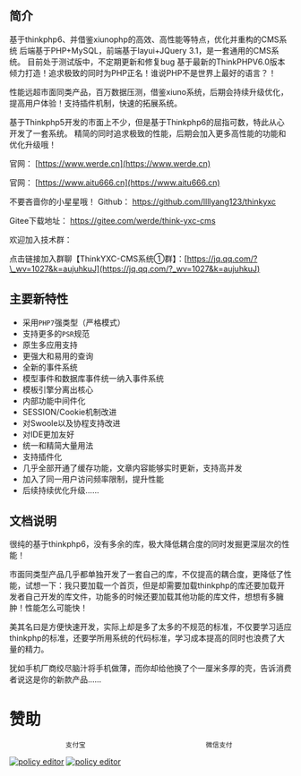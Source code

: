 ## [](https://gitee.com/werde/think-yxc-cms/tree/main#%E4%B8%BB%E8%A6%81%E6%96%B0%E7%89%B9%E6%80%A7)简介
基于thinkphp6、并借鉴xiunophp的高效、高性能等特点，优化并重构的CMS系统
后端基于PHP+MySQL，前端基于layui+JQuery 3.1，是一套通用的CMS系统。
目前处于测试版中，不定期更新和修复bug
基于最新的ThinkPHPV6.0版本倾力打造！追求极致的同时为PHP正名！谁说PHP不是世界上最好的语言？！

性能远超市面同类产品，百万数据压测，借鉴xiuno系统，后期会持续升级优化，提高用户体验！支持插件机制，快速的拓展系统。

基于Thinkphp5开发的市面上不少，但是基于Thinkphp6的屈指可数，特此从心开发了一套系统。 精简的同时追求极致的性能，后期会加入更多高性能的功能和优化升级哦！

官网：
[https://www.werde.cn](https://www.werde.cn)

官网：
[https://www.aitu666.cn](https://www.aitu666.cn)

不要吝啬你的小星星哦！
Github：
https://github.com/llllyang123/thinkyxc

Gitee下载地址：
https://gitee.com/werde/think-yxc-cms

欢迎加入技术群：

点击链接加入群聊【ThinkYXC-CMS系统①群】：[https://jq.qq.com/?\_wv=1027&k=aujuhkuJ](https://jq.qq.com/?_wv=1027&k=aujuhkuJ)

## [](https://gitee.com/werde/think-yxc-cms/tree/main#%E4%B8%BB%E8%A6%81%E6%96%B0%E7%89%B9%E6%80%A7)主要新特性

*   采用`PHP7`强类型（严格模式）
*   支持更多的`PSR`规范
*   原生多应用支持
*   更强大和易用的查询
*   全新的事件系统
*   模型事件和数据库事件统一纳入事件系统
*   模板引擎分离出核心
*   内部功能中间件化
*   SESSION/Cookie机制改进
*   对Swoole以及协程支持改进
*   对IDE更加友好
*   统一和精简大量用法
*   支持插件化
*   几乎全部开通了缓存功能，文章内容能够实时更新，支持高并发
*   加入了同一用户访问频率限制，提升性能
*   后续持续优化升级……
## [](https://gitee.com/werde/think-yxc-cms/tree/main#%E4%B8%BB%E8%A6%81%E6%96%B0%E7%89%B9%E6%80%A7)文档说明
很纯的基于thinkphp6，没有多余的库，极大降低耦合度的同时发掘更深层次的性能！ 

市面同类型产品几乎都单独开发了一套自己的库，不仅提高的耦合度，更降低了性能，试想一下：我只要加载一个首页，但是却需要加载thinkphp的库还要加载开发者自己开发的库文件，功能多的时候还要加载其他功能的库文件，想想有多臃肿！性能怎么可能快！

美其名曰是方便快速开发，实际上却是多了太多的不规范的标准，不仅要学习适应thinkphp的标准，还要学所用系统的代码标准，学习成本提高的同时也浪费了大量的精力。 

犹如手机厂商绞尽脑汁将手机做薄，而你却给他换了个一厘米多厚的壳，告诉消费者说这是你的新款产品……

# 赞助
                  支付宝                              微信支付
[![policy editor](https://gitee.com/werde/yxc_images/raw/master/image/zhifubao-300.jpg)]()                                             [![policy editor](https://gitee.com/werde/yxc_images/raw/master/image/weixin-300.jpg)]()                                                           

